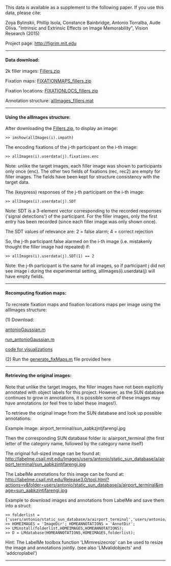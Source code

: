 
This data is available as a supplement to the following paper. 
If you use this data, please cite:

Zoya Bylinskii, Phillip Isola, Constance Bainbridge, Antonio Torralba, Aude Oliva.
"Intrinsic and Extrinsic Effects on Image Memorability", Vision Research (2015)

Project page: http://figrim.mit.edu

------------------------------------------------------------------
#### Data download:

2k filler images: [Fillers.zip](http://figrim.mit.edu/Fillers.zip)

Fixation maps: [FIXATIONMAPS_fillers.zip](http://figrim.mit.edu/FIXATIONMAPS_fillers.zip)

Fixation locations: [FIXATIONLOCS_fillers.zip](http://figrim.mit.edu/FIXATIONLOCS_fillers.zip)

Annotation structure: [allImages_fillers.mat](https://github.com/cvzoya/figrim/blob/master/allImages_fillers.mat)

------------------------------------------------------------------

#### Using the allImages structure:

After downloading the [Fillers.zip](http://figrim.mit.edu/Fillers.zip), to display an image:
```
>> imshow(allImages(i).impath)
```

The encoding fixations of the j-th participant on the i-th image:
```
>> allImages(i).userdata(j).fixations.enc
```

Note: unlike the target images, each filler image was shown to participants only once (enc).
The other two fields of fixations (rec, rec2) are empty for filler images. The fields have been kept
for structure consistency with the target data.

The (keypress) responses of the j-th participant on the i-th image:
```
>> allImages(i).userdata(j).SDT
```

Note: SDT is a 3-element vector corresponding to the recorded responses 
('signal detections') of the participant. For the filler images, only the first entry has been recorded
(since each filler image was only shown once).

The SDT values of relevance are:
2 = false alarm;
4 = correct rejection

So, the j-th participant false alarmed on the i-th image (i.e. mistakenly thought the filler image had repeated) if:
```
>> allImages(i).userdata(j).SDT(1) == 2
```

Note: the j-th participant is the same for all images, so if participant j 
did not see image i during the experimental setting, allImages(i).userdata(j)
will have empty fields.

------------------------------------------------------------------

#### Recomputing fixation maps:

To recreate fixation maps and fixation locations maps per image using the 
allImages structure:

(1) Download:

[antonioGaussian.m](https://github.com/cvzoya/saliency/blob/master/code_forMetrics/antonioGaussian.m)

[run_antonioGaussian.m](https://github.com/cvzoya/saliency/blob/master/code_forMetrics/run_antonioGaussian.m)

[code for visualizations](https://github.com/cvzoya/fixation-visualization)

(2) Run the [generate_fixMaps.m](https://github.com/cvzoya/figrim/blob/master/generate_fixMaps.m) file provided here

------------------------------------------------------------------

#### Retrieving the original images:

Note that unlike the target images, the filler images have not been explicitly annotated with object labels for this project. However, as the SUN database continues to grow in annotations, it is possible some of these images may have annotations (or feel free to label these images!).

To retrieve the original image from the SUN database and look up possible annotations:

Example image: airport_terminal/sun_aabkzjntjfarengi.jpg

Then the corresponding SUN database folder is: a/airport_terminal
(the first letter of the category name, followed by the category name itself)

The original full-sized image can be found at:
http://labelme.csail.mit.edu/Images/users/antonio/static_sun_database/a/airport_terminal/sun_aabkzjntjfarengi.jpg

The LabelMe annotations for this image can be found at:
http://labelme.csail.mit.edu/Release3.0/tool.html?actions=v&folder=users/antonio/static_sun_database/a/airport_terminal&image=sun_aabkzjntjfarengi.jpg

Example to download images and annotations from LabelMe and save them into a struct:
```
>> folderlist = {'users/antonio/static_sun_database/a/airport_terminal','users/antonio/static_sun_database/b/badlands'};
>> HOMEIMAGES = 'ImageDir'; HOMEANNOTATIONS = 'AnnotDir';
>> LMinstall(folderlist,HOMEIMAGES,HOMEANNOTATIONS);
>> D = LMdatabase(HOMEANNOTATIONS,HOMEIMAGES,folderlist);
```

Hint: The LabelMe toolbox function 'LMimresizecrop' can be used to resize the image and annotations jointly.
(see also 'LMvalidobjects' and 'addcroplabel')

------------------------------------------------------------------










